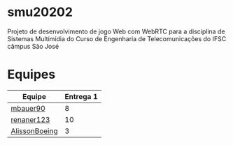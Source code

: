 # smu20202
Projeto de desenvolvimento de jogo Web com WebRTC para a disciplina de Sistemas Multimídia do Curso de Engenharia de Telecomunicações do IFSC câmpus São José

# Equipes

| Equipe | Entrega 1 |
|-|-|
| [mbauer90](https://github.com/mbauer90/SMU) | 8 |
| [renaner123](https://github.com/renaner123/Sudoku_SMU) | 10 |
| [AlissonBoeing](https://github.com/AlissonBoeing/smu-alisson) | 3 |
